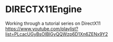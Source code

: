 # DIRECTX11Engine

Working through a tutorial series on DirectX11 https://www.youtube.com/playlist?list=PLcacUGyBsOIBlGyQQWzp6D1Xn6ZENx9Y2
